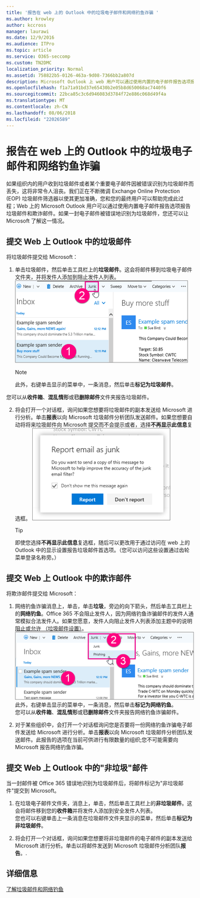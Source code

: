 ```yaml
---
title: '报告在 web 上的 Outlook 中的垃圾电子邮件和网络钓鱼诈骗 '
ms.author: krowley
author: kccross
manager: laurawi
ms.date: 12/9/2016
ms.audience: ITPro
ms.topic: article
ms.service: O365-seccomp
ms.custom: TN2DMC
localization_priority: Normal
ms.assetid: 758822b5-0126-463a-9d08-7366bb2a807d
description: Microsoft Outlook 上 web 用户可以通过使用内置的电子邮件报告选项报告垃圾邮件和网络钓鱼诈骗。您还可以让 Microsoft 知道是否电子邮件被错误地标识为垃圾邮件。
ms.openlocfilehash: f1a71a91bd37e65430b2e05b8d650068ac7440f6
ms.sourcegitcommit: 22bca85c3c6d946083d3784f72e886c068d49f4a
ms.translationtype: MT
ms.contentlocale: zh-CN
ms.lasthandoff: 08/06/2018
ms.locfileid: "22026589"
---
```

# <a name="report-junk-email-and-phishing-scams-in-outlook-on-the-web"></a>报告在 web 上的 Outlook 中的垃圾电子邮件和网络钓鱼诈骗 

如果组织内的用户收到垃圾邮件或者某个重要电子邮件因被错误识别为垃圾邮件而丢失，这将非常令人沮丧。我们正在不断微调 Exchange Online Protection (EOP) 垃圾邮件筛选器以使其更加准确，您和您的最终用户可以帮助完成此过程；Web 上的 Microsoft Outlook 用户可以通过使用内置电子邮件报告选项报告垃圾邮件和欺诈邮件。如果一封电子邮件被错误地识别为垃圾邮件，您还可以让 Microsoft 了解这一情况。
  
## <a name="submit-junk-messages-in-outlook-on-the-web"></a>提交 Web 上 Outlook 中的垃圾邮件

将垃圾邮件提交给 Microsoft：
  
1. 单击垃圾邮件，然后单击工具栏上的**垃圾邮件**。这会将邮件移到垃圾电子邮件文件夹，并将发件人添加到阻止发件人列表。 ![指明电子邮件是从 web 上的 Outlook 垃圾邮件](media/a10ae792-aab6-4374-a041-6c3f732eb2e3.png)
  
    > [!NOTE]
    > 此外，右键单击显示的菜单中，一条消息，然后单击**标记为垃圾邮件**。 
  
您可以从**收件箱**、**混乱情形**或**已删除邮件**文件夹报告垃圾邮件。 
  
2. 将会打开一个对话框，询问如果您想要将垃圾邮件的副本发送给 Microsoft 进行分析。单击**报表**以向 Microsoft 垃圾邮件分析团队发送邮件。如果您想要自动将将来垃圾邮件向 Microsoft 提交而不会提示或者，选择**不再显示此信息**复选框。 ![从 web 上的 Outlook 向 Microsoft 报告垃圾邮件](media/e8d3a9f9-6eb6-4309-ba6d-643dffdb6a33.png)
  
    > [!TIP]
    > 即使您选择**不再显示此信息**复选框，随后可以更改用于通过访问在 web 上的 Outlook 中的显示设置报告垃圾邮件首选项。（您可以访问这些设置通过齿轮菜单登录名称旁。） 
  
## <a name="submit-phishing-scam-messages-in-outlook-on-the-web"></a>提交 Web 上 Outlook 中的欺诈邮件

将欺诈邮件提交给 Microsoft：
  
1. 网络钓鱼诈骗消息上，单击，单击**垃圾**，旁边的向下箭头，然后单击工具栏上的**网络钓鱼**。Office 365 不会阻止发件人，因为网络钓鱼诈骗邮件的发件人通常模拟合法发件人。如果您愿意，发件人向阻止发件人列表添加主题中的说明[阻止或允许 （垃圾邮件设置）](https://go.microsoft.com/fwlink/?LinkId=627572)。![指示电子邮件是在 web 上的 Outlook 中网络钓鱼诈骗](media/959bb577-341c-41ee-a159-e46600b2cf8a.png)</br>此外，右键单击显示的菜单中，一条消息，然后单击**标记为网络钓鱼**。</br>您可以从**收件箱**、**混乱情形**或**已删除邮件**文件夹报告网络钓鱼诈骗邮件。 
  
2. 对于某些组织中，会打开一个对话框询问您是否要将一份网络钓鱼诈骗电子邮件发送给 Microsoft 进行分析。单击**报表**以向 Microsoft 垃圾邮件分析团队发送邮件。此报告的选项在当前可供进行有限数量的组织;您不可能需要向 Microsoft 报告网络钓鱼诈骗。 
    
## <a name="submit-not-junk-messages-in-outlook-on-the-web"></a>提交 Web 上 Outlook 中的"非垃圾"邮件

当一封邮件被 Office 365 错误地识别为垃圾邮件后，将邮件标记为"非垃圾邮件"提交到 Microsoft。
  
1. 在垃圾电子邮件文件夹，消息上，单击，然后单击工具栏上的**非垃圾邮件**。这会将邮件移到您的**收件箱**并将发件人添加到安全发件人列表。</br>您也可以右键单击上一条消息在垃圾邮件文件夹显示的菜单，然后单击**标记为非垃圾邮件**。 
  
2. 将会打开一个对话框，询问如果您想要将非垃圾邮件的电子邮件的副本发送给 Microsoft 进行分析。单击以将邮件发送到 Microsoft 垃圾邮件分析团队**报告**。. 
    
## <a name="for-more-information"></a>详细信息

[了解垃圾邮件和网络钓鱼](https://go.microsoft.com/fwlink/p/?LinkId=270068)
  
  

